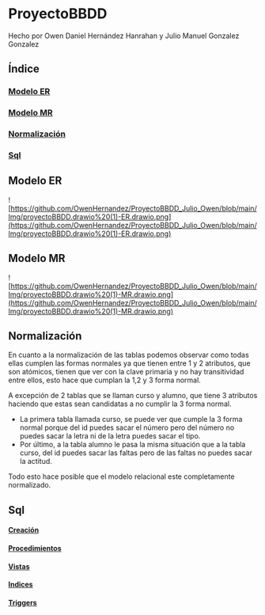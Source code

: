 # ProyectoBBDD

Hecho por Owen Daniel Hernández Hanrahan y Julio Manuel Gonzalez Gonzalez

## Índice

### [Modelo ER](#id1)

### [Modelo MR](#id2)

### [Normalización](#id3)

### [Sql](#id4)

## Modelo ER <a name="id1"></a>

![https://github.com/OwenHernandez/ProyectoBBDD_Julio_Owen/blob/main/Img/proyectoBBDD.drawio%20(1)-ER.drawio.png](https://github.com/OwenHernandez/ProyectoBBDD_Julio_Owen/blob/main/Img/proyectoBBDD.drawio%20(1)-ER.drawio.png)

## Modelo MR <a name="id2"></a>

![https://github.com/OwenHernandez/ProyectoBBDD_Julio_Owen/blob/main/Img/proyectoBBDD.drawio%20(1)-MR.drawio.png](https://github.com/OwenHernandez/ProyectoBBDD_Julio_Owen/blob/main/Img/proyectoBBDD.drawio%20(1)-MR.drawio.png)

## Normalización <a name="id3"></a>

En cuanto a la normalización de las tablas podemos observar como todas ellas cumplen las formas normales ya que tienen entre 1 y 2 atributos, que son atómicos, tienen que ver con la clave primaria y no hay transitividad entre ellos, esto hace que cumplan la 1,2 y 3 forma normal. 

A excepción de 2 tablas que se llaman curso y alumno, que tiene 3 atributos haciendo que estas sean candidatas a no cumplir la 3 forma normal. 
<ul>
<li>La primera tabla llamada curso, se puede ver que cumple la 3 forma normal porque del id puedes sacar el número pero del número no puedes sacar la letra ni de la letra puedes sacar el tipo.</li>
  
<li>Por último, a la tabla alumno le pasa la misma situación que a la tabla curso, del id puedes sacar las faltas pero de las faltas no puedes sacar la actitud.</li> 
</ul>
Todo esto hace posible que el modelo relacional este completamente normalizado.

## Sql <a name="id4"></a>

#### [Creación](https://github.com/OwenHernandez/ProyectoBBDD_Julio_Owen/blob/main/sql/creacion.sql)

#### [Procedimientos](https://github.com/OwenHernandez/ProyectoBBDD_Julio_Owen/blob/main/sql/procedimientos.sql)

#### [Vistas](https://github.com/OwenHernandez/ProyectoBBDD_Julio_Owen/blob/main/sql/vistas.sql)

#### [Indices](https://github.com/OwenHernandez/ProyectoBBDD_Julio_Owen/blob/main/sql/indices.sql)

#### [Triggers](https://github.com/OwenHernandez/ProyectoBBDD_Julio_Owen/blob/main/sql/triggers.sql)
